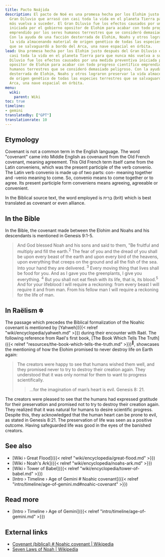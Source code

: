 ```yaml
---
title: Pacto Noájida
description: El pacto de Noé es una promesa hecha por los Elohim justo después del
  Gran Diluvio que arrasó con casi toda la vida en el planeta Tierra para que nunca
  más vuelva a suceder. El Gran Diluvio fue los efectos causados por una medida preventiva
  iniciada por el gobierno opositor de Elohim para acabar con todo progreso científico
  emprendido por los seres humanos terrestres que se consideró demasiado peligroso.
  Con la ayuda de una facción desterrada de Elohim, Noahs y otros lograron preservar
  la vida almacenando material de origen genético de todas las especies terrestres
  que se salvaguardó a bordo del Arca, una nave espacial en órbita.
lead: Una promesa hecha por los Elohim justo después del Gran Diluvio que arrasó con
  casi toda la vida en el planeta Tierra para que nunca más vuelva a suceder. El Gran
  Diluvio fue los efectos causados por una medida preventiva iniciada por el gobierno
  opositor de Elohim para acabar con todo progreso científico emprendido por los seres
  humanos terrestres que se consideró demasiado peligroso. Con la ayuda de una facción
  desterrada de Elohim, Noahs y otros lograron preservar la vida almacenando material
  de origen genético de todas las especies terrestres que se salvaguardó a bordo del
  Arca, una nave espacial en órbita.
menu:
  wiki:
    parent: Wiki
toc: true
timeline:
- gemini
translatedby: ["GPT"]
translationrate: 10
---
```


## Etymology

Covenant is not a common term in the English language. The word "covenant" came into Middle English as covenaunt from the Old French covenant, meaning agreement. This Old French term itself came from the Latin conveniens, which was the present participle of the verb convenio. The Latin verb convenio is made up of two parts: con- meaning together and -venio meaning to come. So, convenio means to come together or to agree. Its present participle form conveniens means agreeing, agreeable or convenient.

In the Biblical source text, the word employed is בְּרִית (brit) which is best translated as covenant or even alliance.

## In the Bible

In the Bible, the covenant made between the Elohim and Noahs and his descendants is mentioned in Genesis 9:1-5.

> And God blessed Noah and his sons and said to them, "Be fruitful and multiply and fill the earth.<sup>2</sup> The fear of you and the dread of you shall be upon every beast of the earth and upon every bird of the heavens, upon everything that creeps on the ground and all the fish of the sea. Into your hand they are delivered. <sup>3</sup> Every moving thing that lives shall be food for you. And as I gave you the greenplants, I give you everything. <sup>4</sup> But you shall not eat flesh with its life, that is, its blood.<sup>5</sup> And for your lifeblood I will require a reckoning: from every beast I will require it and from man. From his fellow man I will require a reckoning for the life of man.

## In Raëlism 🔯

The passage which precedes the Biblical formalization of the Noahic covenant is mentioned by [Yahweh]({{< relref "wiki/encyclopedia/yahweh.md" >}}) during their encounter with Raël. The following reference from Rael's first book, [The Book Which Tells The Truth]({{< relref "resources/the-book-which-tells-the-truth.md" >}})<sup>📖</sup>, showcases the mentioning of how the Elohim promised to never destroy life on Earth again:

> The creators were happy to see that humans wished them well, and they promised never to try to destroy their creation again. They understood that it was only normal for them to want to progress scientifically.
>
>> ...for the imagination of man’s heart is evil.
>> Genesis 8: 21.

The creators were pleased to see that the humans had expressed gratitude for their preservation and promised not to try to destroy their creation again. They realized that it was natural for humans to desire scientific progress. Despite this, they acknowledged that the human heart can be prone to evil, as stated in Genesis 8:21. The preservation of life was seen as a positive outcome. Having safeguarded life was good in the eyes of the banished creators.

## See also

- [Wiki › Great Flood]({{< relref "wiki/encyclopedia/great-flood.md" >}})
- [Wiki › Noah\'s Ark]({{< relref "wiki/encyclopedia/noahs-ark.md" >}})
- [Wiki › Tower of Babel]({{< relref "wiki/encyclopedia/tower-of-babel.md" >}})
- [Intro › Timeline › Age of Gemini \# Noahic covenant]({{< relref "intro/timeline/age-of-gemini.md#noahic-covenant" >}})

## Read more

- [Intro › Timeline › Age of Gemini]({{< relref "intro/timeline/age-of-gemini.md" >}})

## External links

- [Covenant (biblical) # Noahic covenant | Wikipedia](https://en.wikipedia.org/wiki/Covenant_%28biblical%29#Noahic_covenant)
- [Seven Laws of Noah | Wikipedia](https://en.wikipedia.org/wiki/Seven_Laws_of_Noah)
